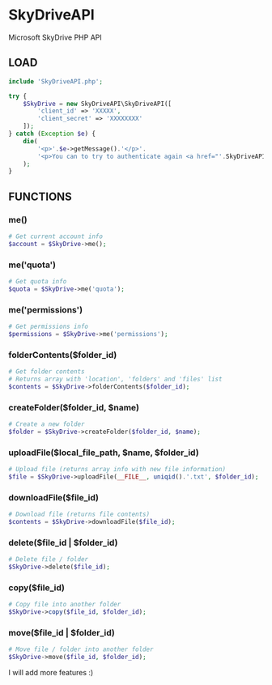 # SkyDriveAPI

Microsoft SkyDrive PHP API

## LOAD

```php
include 'SkyDriveAPI.php';

try {
    $SkyDrive = new SkyDriveAPI\SkyDriveAPI([
        'client_id' => 'XXXXX',
        'client_secret' => 'XXXXXXXX'
    ]);
} catch (Exception $e) {
    die(
        '<p>'.$e->getMessage().'</p>'.
        '<p>You can to try to authenticate again <a href="'.SkyDriveAPI\SkyDriveAPI::uri().'">here</a></p>'
    );
}
```

## FUNCTIONS

### me()

```php
# Get current account info
$account = $SkyDrive->me();
```

### me('quota')

```php
# Get quota info
$quota = $SkyDrive->me('quota');
```

### me('permissions')

```php
# Get permissions info
$permissions = $SkyDrive->me('permissions');
```

### folderContents($folder_id)

```php
# Get folder contents
# Returns array with 'location', 'folders' and 'files' list
$contents = $SkyDrive->folderContents($folder_id);
```

### createFolder($folder_id, $name)

```php
# Create a new folder
$folder = $SkyDrive->createFolder($folder_id, $name);
```

### uploadFile($local_file_path, $name, $folder_id)

```php
# Upload file (returns array info with new file information)
$file = $SkyDrive->uploadFile(__FILE__, uniqid().'.txt', $folder_id);
```

### downloadFile($file_id)

```php
# Download file (returns file contents)
$contents = $SkyDrive->downloadFile($file_id);
```

### delete($file_id | $folder_id)

```php
# Delete file / folder
$SkyDrive->delete($file_id);
```

### copy($file_id)

```php
# Copy file into another folder
$SkyDrive->copy($file_id, $folder_id);
```

### move($file_id | $folder_id)

```php
# Move file / folder into another folder
$SkyDrive->move($file_id, $folder_id);
```

I will add more features :)